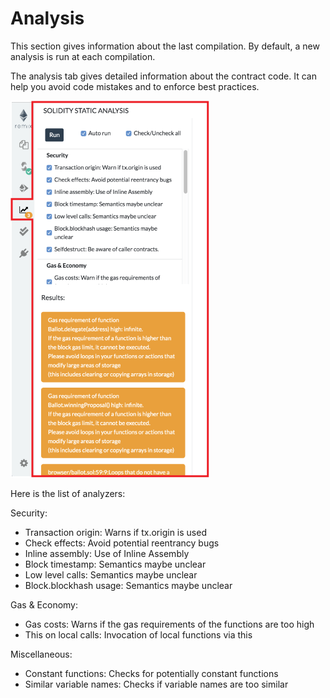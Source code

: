 Analysis
========

This section gives information about the last compilation. By default, a
new analysis is run at each compilation.

The analysis tab gives detailed information about the contract code. It
can help you avoid code mistakes and to enforce best practices.

![](images/a-static-analysis.png)

Here is the list of analyzers:

Security:
-   Transaction origin: Warns if tx.origin is used
-   Check effects: Avoid potential reentrancy bugs
-   Inline assembly: Use of Inline Assembly
-   Block timestamp: Semantics maybe unclear
-   Low level calls: Semantics maybe unclear
-   Block.blockhash usage: Semantics maybe unclear


Gas & Economy:
-   Gas costs: Warns if the gas requirements of the functions
    are too high
-   This on local calls: Invocation of local functions via
    this

Miscellaneous:
-   Constant functions: Checks for potentially constant
    functions
-   Similar variable names: Checks if variable names are too
    similar
